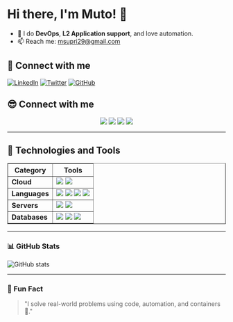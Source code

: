 # Hi there, I'm Muto! 👋

- 🚀 I do **DevOps**, **L2 Application support**, and love automation.
- 📫 Reach me: msupri29@gmail.com

## 🔗 Connect with me
[![LinkedIn](https://img.shields.io/badge/LinkedIn-blue?logo=linkedin)](https://www.linkedin.com/in/muchamad-supriyanto/)
[![Twitter](https://img.shields.io/badge/Twitter-blue?logo=twitter)](https://twitter.com/muto)
[![GitHub](https://img.shields.io/badge/GitHub-black?logo=github)](https://github.com/muto7)

## 😎 Connect with me

<p align="center">
  <a href="https://muto.dev"><img src="https://img.shields.io/badge/WEBSITE-muto.dev-blue?style=for-the-badge&logo=google-chrome&logoColor=white" /></a>
  <a href="https://twitter.com/muto"><img src="https://img.shields.io/badge/TWITTER-1DA1F2?style=for-the-badge&logo=twitter&logoColor=white" /></a>
  <a href="https://linkedin.com/in/muto"><img src="https://img.shields.io/badge/LINKEDIN-0077B5?style=for-the-badge&logo=linkedin&logoColor=white" /></a>
  <a href="mailto:muto@example.com"><img src="https://img.shields.io/badge/EMAIL-muto@example.com-D14836?style=for-the-badge&logo=gmail&logoColor=white" /></a>
</p>

---

## 🧰 Technologies and Tools

<table border="1" cellspacing="0" cellpadding="8" align="center">
  <thead>
    <tr>
      <th>Category</th>
      <th>Tools</th>
    </tr>
  </thead>
  <tbody>
    <tr>
      <td><strong>Cloud</strong></td>
      <td>
        <img src="https://img.shields.io/badge/Amazon_AWS-232F3E?style=for-the-badge&logo=amazonaws&logoColor=white" />
        <img src="https://img.shields.io/badge/Google_Cloud-4285F4?style=for-the-badge&logo=googlecloud&logoColor=white" />
      </td>
    </tr>
    <tr>
      <td><strong>Languages</strong></td>
      <td>
        <img src="https://img.shields.io/badge/JavaScript-F7DF1E?style=for-the-badge&logo=javascript&logoColor=black" />
        <img src="https://img.shields.io/badge/PHP-777BB4?style=for-the-badge&logo=php&logoColor=white" />
        <img src="https://img.shields.io/badge/Shell-4EAA25?style=for-the-badge&logo=gnu-bash&logoColor=white" />
        <img src="https://img.shields.io/badge/Go-00ADD8?style=for-the-badge&logo=go&logoColor=white" />
      </td>
    </tr>
    <tr>
      <td><strong>Servers</strong></td>
      <td>
        <img src="https://img.shields.io/badge/Apache-D22128?style=for-the-badge&logo=apache&logoColor=white" />
        <img src="https://img.shields.io/badge/Nginx-009639?style=for-the-badge&logo=nginx&logoColor=white" />
      </td>
    </tr>
    <tr>
      <td><strong>Databases</strong></td>
      <td>
        <img src="https://img.shields.io/badge/MySQL-4479A1?style=for-the-badge&logo=mysql&logoColor=white" />
        <img src="https://img.shields.io/badge/MongoDB-47A248?style=for-the-badge&logo=mongodb&logoColor=white" />
        <img src="https://img.shields.io/badge/PostgreSQL-336791?style=for-the-badge&logo=postgresql&logoColor=white" />
      </td>
    </tr>
  </tbody>
</table>


---

### 📊 GitHub Stats
![GitHub stats](https://github-readme-stats.vercel.app/api?username=muto7&show_icons=true&theme=radical)

---

### 🧠 Fun Fact
> "I solve real-world problems using code, automation, and containers 🐳."